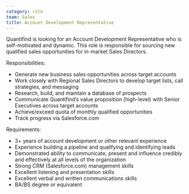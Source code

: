 ```yaml
---
category: role
team: Sales
title: Account Development Representative
---
```

 
Quantifind is looking for an Account Development Representative who is self-motivated and dynamic. This role is responsible for sourcing new qualified sales opportunities for in-market Sales Directors.

Responsibilities:
* Generate new business sales opportunities across target accounts
* Work closely with Regional Sales Directors to develop target lists, call strategies, and messaging
* Research, build, and maintain a database of prospects
* Communicate Quantifind’s value proposition (high-level) with Senior Executives across target accounts
* Achieve/exceed quota of monthly qualified opportunities
* Track progress via Salesforce.com

Requirements:
* 3+ years of account development or other relevant experience
* Experience building a pipeline and qualifying and identifying leads
* Demonstrated ability to communicate, present and influence credibly and effectively at all levels of the organization
* Strong CRM (Salesforce.com) management skills
* Excellent listening and presentation skills
* Excellent verbal and written communications skills
* BA/BS degree or equivalent
